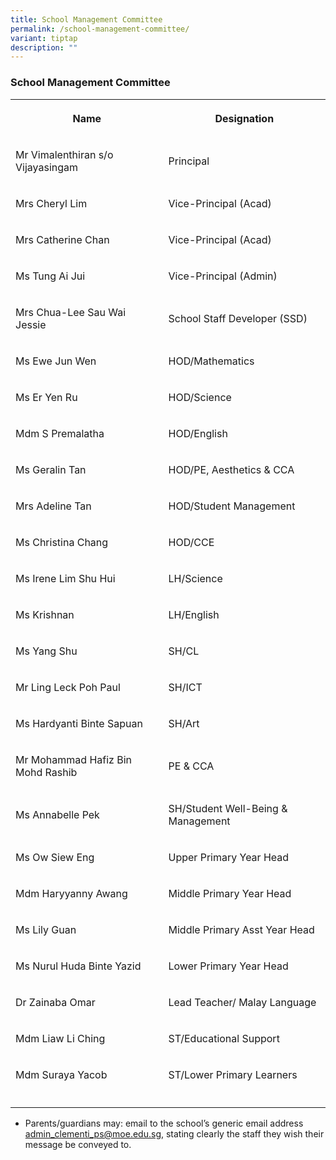 ```yaml
---
title: School Management Committee
permalink: /school-management-committee/
variant: tiptap
description: ""
---
```

<h3>School Management Committee</h3>
<table style="minWidth: 50px">
<colgroup>
<col>
<col>
</colgroup>
<tbody>
<tr>
<th rowspan="1" colspan="1">
<p>Name</p>
</th>
<th rowspan="1" colspan="1">
<p>Designation</p>
</th>
</tr>
<tr>
<td rowspan="1" colspan="1">
<p>Mr Vimalenthiran s/o Vijayasingam</p>
</td>
<td rowspan="1" colspan="1">
<p>Principal</p>
</td>
</tr>
<tr>
<td rowspan="1" colspan="1">
<p>Mrs Cheryl Lim</p>
</td>
<td rowspan="1" colspan="1">
<p>Vice-Principal (Acad)</p>
</td>
</tr>
<tr>
<td rowspan="1" colspan="1">
<p>Mrs Catherine Chan</p>
</td>
<td rowspan="1" colspan="1">
<p>Vice-Principal (Acad)</p>
</td>
</tr>
<tr>
<td rowspan="1" colspan="1">
<p>Ms Tung Ai Jui</p>
</td>
<td rowspan="1" colspan="1">
<p>Vice-Principal (Admin)</p>
</td>
</tr>
<tr>
<td rowspan="1" colspan="1">
<p>Mrs Chua-Lee Sau Wai Jessie</p>
</td>
<td rowspan="1" colspan="1">
<p>School Staff Developer (SSD)</p>
</td>
</tr>
<tr>
<td rowspan="1" colspan="1">
<p>Ms Ewe Jun Wen</p>
</td>
<td rowspan="1" colspan="1">
<p>HOD/Mathematics</p>
</td>
</tr>
<tr>
<td rowspan="1" colspan="1">
<p>Ms Er Yen Ru</p>
</td>
<td rowspan="1" colspan="1">
<p>HOD/Science</p>
</td>
</tr>
<tr>
<td rowspan="1" colspan="1">
<p>Mdm S Premalatha</p>
</td>
<td rowspan="1" colspan="1">
<p>HOD/English</p>
</td>
</tr>
<tr>
<td rowspan="1" colspan="1">
<p>Ms Geralin Tan</p>
</td>
<td rowspan="1" colspan="1">
<p>HOD/PE, Aesthetics &amp; CCA</p>
</td>
</tr>
<tr>
<td rowspan="1" colspan="1">
<p>Mrs Adeline Tan</p>
</td>
<td rowspan="1" colspan="1">
<p>HOD/Student Management</p>
</td>
</tr>
<tr>
<td rowspan="1" colspan="1">
<p>Ms Christina Chang</p>
</td>
<td rowspan="1" colspan="1">
<p>HOD/CCE</p>
</td>
</tr>
<tr>
<td rowspan="1" colspan="1">
<p>Ms Irene Lim Shu Hui</p>
</td>
<td rowspan="1" colspan="1">
<p>LH/Science</p>
</td>
</tr>
<tr>
<td rowspan="1" colspan="1">
<p>Ms Krishnan</p>
</td>
<td rowspan="1" colspan="1">
<p>LH/English</p>
</td>
</tr>
<tr>
<td rowspan="1" colspan="1">
<p>Ms Yang Shu</p>
</td>
<td rowspan="1" colspan="1">
<p>SH/CL</p>
</td>
</tr>
<tr>
<td rowspan="1" colspan="1">
<p>Mr Ling Leck Poh Paul</p>
</td>
<td rowspan="1" colspan="1">
<p>SH/ICT</p>
</td>
</tr>
<tr>
<td rowspan="1" colspan="1">
<p>Ms Hardyanti Binte Sapuan</p>
</td>
<td rowspan="1" colspan="1">
<p>SH/Art</p>
</td>
</tr>
<tr>
<td rowspan="1" colspan="1">
<p>Mr Mohammad Hafiz Bin Mohd Rashib</p>
</td>
<td rowspan="1" colspan="1">
<p>PE &amp; CCA</p>
</td>
</tr>
<tr>
<td rowspan="1" colspan="1">
<p>Ms Annabelle Pek</p>
</td>
<td rowspan="1" colspan="1">
<p>SH/Student Well-Being &amp; Management</p>
</td>
</tr>
<tr>
<td rowspan="1" colspan="1">
<p>Ms Ow Siew Eng</p>
</td>
<td rowspan="1" colspan="1">
<p>Upper Primary Year Head</p>
</td>
</tr>
<tr>
<td rowspan="1" colspan="1">
<p>Mdm Haryyanny Awang</p>
</td>
<td rowspan="1" colspan="1">
<p>Middle Primary Year Head</p>
</td>
</tr>
<tr>
<td rowspan="1" colspan="1">
<p>Ms Lily Guan</p>
</td>
<td rowspan="1" colspan="1">
<p>Middle Primary Asst Year Head</p>
</td>
</tr>
<tr>
<td rowspan="1" colspan="1">
<p>Ms Nurul Huda Binte Yazid</p>
</td>
<td rowspan="1" colspan="1">
<p>Lower Primary Year Head</p>
</td>
</tr>
<tr>
<td rowspan="1" colspan="1">
<p>Dr Zainaba Omar</p>
</td>
<td rowspan="1" colspan="1">
<p>Lead Teacher/ Malay Language</p>
</td>
</tr>
<tr>
<td rowspan="1" colspan="1">
<p>Mdm Liaw Li Ching</p>
</td>
<td rowspan="1" colspan="1">
<p>ST/Educational Support</p>
</td>
</tr>
<tr>
<td rowspan="1" colspan="1">
<p>Mdm Suraya Yacob</p>
</td>
<td rowspan="1" colspan="1">
<p>ST/Lower Primary Learners</p>
</td>
</tr>
<tr>
<td rowspan="1" colspan="1">
<p></p>
</td>
<td rowspan="1" colspan="1">
<p></p>
</td>
</tr>
</tbody>
</table>
<ul data-tight="true" class="tight">
<li>
<p>Parents/guardians may: email to the school’s generic email address <a href="admin_clementi_ps@moe.edu.sg" rel="noopener noreferrer nofollow" target="_blank">admin_clementi_ps@moe.edu.sg</a>,
stating clearly the staff they wish their message be conveyed to.</p>
</li>
</ul>
<p></p>